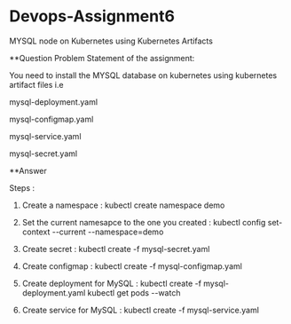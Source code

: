 # Devops-Assignment6
MYSQL node on Kubernetes using Kubernetes Artifacts 

**Question 
Problem Statement of the assignment: 

You need to install the MYSQL database on kubernetes using kubernetes artifact files i.e 

mysql-deployment.yaml 

mysql-configmap.yaml

mysql-service.yaml

mysql-secret.yaml 

**Answer

Steps : 

 1. Create a namespace : 
     kubectl create namespace demo
     
 2. Set the current namesapce to the one you created : 
     kubectl config set-context --current --namespace=demo
     
 3. Create secret  :
     kubectl create -f mysql-secret.yaml 

 4. Create configmap : 
     kubectl create -f mysql-configmap.yaml

 5. Create deployment for MySQL :
     kubectl create -f mysql-deployment.yaml 
     kubectl get pods --watch
     
 6. Create service for MySQL :
     kubectl create -f mysql-service.yaml
      


